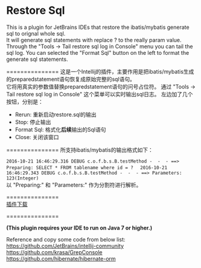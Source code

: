 Restore Sql
===============  

This is a plugin for JetBrains IDEs that restore the ibatis/mybatis generate sql to orignal whole sql.  
It will generate sql statements with replace ? to the really param value.
Through the "Tools -> Tail restore sql log in Console" menu you can tail the sql log.
You can selected the "Format Sql" button on the left to format the generate sql statements.  

===============
这是一个Intellij的插件，主要作用是把ibatis/mybatis生成的preparedstatement语句恢复成原始完整的sql语句。  
它将用真实的参数值替换preparedstatement语句的问号占位符。
通过 "Tools -> Tail restore sql log in Console" 这个菜单可以实时输出sql日志。
左边加了几个按钮，分别是：  
* Rerun: 重新启动restore.sql的输出
* Stop: 停止输出
* Format Sql: 格式化**后续**输出的Sql语句
* Close: 关闭该窗口

===============
所支持ibatis/mybatis的输出格式如下：  

`2016-10-21 16:46:29.316 DEBUG c.o.f.b.s.B.testMethod -  -  - ==>  Preparing: SELECT * FROM tablename where id = ?  `
`2016-10-21 16:46:29.343 DEBUG c.o.f.b.s.B.testMethod -  -  - ==> Parameters: 123(Integer)`  
以 "Preparing:" 和 "Parameters:" 作为分割符进行解析。  

===============  
[插件下载](https://github.com/kookob/RestoreSql/blob/master/RestoreSql.jar?raw=true "Download Plugin")  

===============  

**(This plugin requires your IDE to run on Java 7 or higher.)**  

Reference and copy some code from below list:  
https://github.com/JetBrains/intellij-community  
https://github.com/krasa/GrepConsole  
https://github.com/hibernate/hibernate-orm  
